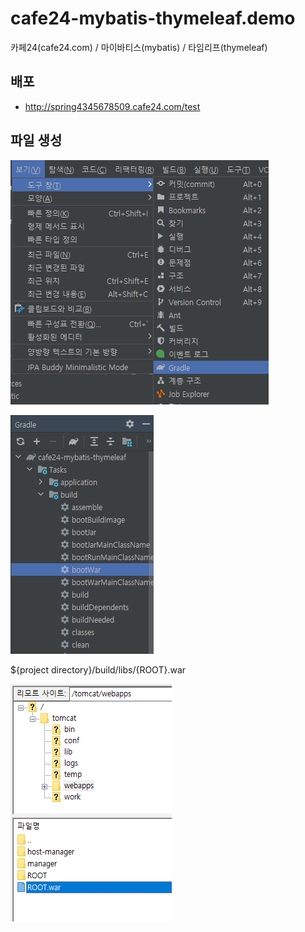 # cafe24-mybatis-thymeleaf.demo
카페24(cafe24.com) / 마이바티스(mybatis) / 타임리프(thymeleaf)


## 배포
* http://spring4345678509.cafe24.com/test


## 파일 생성

![](https://github.com/yeseung/cafe24-mybatis-thymeleaf.demo/blob/master/20220616_105551_1655344551.png)

![](https://github.com/yeseung/cafe24-mybatis-thymeleaf.demo/blob/master/20220616_105610_1655344570.png)

${project directory}/build/libs/{ROOT}.war

![](https://github.com/yeseung/cafe24-mybatis-thymeleaf.demo/blob/master/20220616_113029_1655346629.png)
